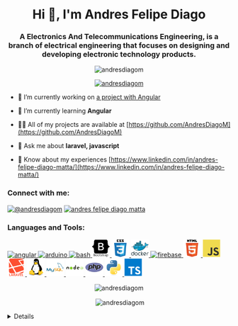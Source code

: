 <h1 align="center">Hi 👋, I'm Andres Felipe Diago</h1>
<h3 align="center">A Electronics And Telecommunications Engineering, is a branch of electrical engineering that focuses on designing and developing electronic technology products.</h3>

<p align="center"> <img src="https://komarev.com/ghpvc/?username=andresdiagom&label=Profile%20views&color=0e75b6&style=flat" alt="andresdiagom" /> </p>

<p align="center"> <a href="https://github.com/ryo-ma/github-profile-trophy"><img src="https://github-profile-trophy.vercel.app/?username=andresdiagom" alt="andresdiagom" /></a> </p>

- 🔭 I’m currently working on [a project with Angular](https://andresdiagom.github.io/my-store/)

- 🌱 I’m currently learning **Angular**

- 👨‍💻 All of my projects are available at [https://github.com/AndresDiagoM](https://github.com/AndresDiagoM)

- 💬 Ask me about **laravel, javascript**

- 📄 Know about my experiences [https://www.linkedin.com/in/andres-felipe-diago-matta/](https://www.linkedin.com/in/andres-felipe-diago-matta/)

<h3 align="left">Connect with me:</h3>
<p align="left">
<a href="https://codepen.io/@andresdiagom" target="blank"><img align="center" src="https://raw.githubusercontent.com/rahuldkjain/github-profile-readme-generator/master/src/images/icons/Social/codepen.svg" alt="@andresdiagom" height="30" width="40" /></a>
<a href="https://linkedin.com/in/andres felipe diago matta" target="blank"><img align="center" src="https://raw.githubusercontent.com/rahuldkjain/github-profile-readme-generator/master/src/images/icons/Social/linked-in-alt.svg" alt="andres felipe diago matta" height="30" width="40" /></a>
</p>

<h3 align="left">Languages and Tools:</h3>
<p align="left"> <a href="https://angular.io" target="_blank" rel="noreferrer"> <img src="https://angular.io/assets/images/logos/angular/angular.svg" alt="angular" width="40" height="40"/> </a> <a href="https://www.arduino.cc/" target="_blank" rel="noreferrer"> <img src="https://cdn.worldvectorlogo.com/logos/arduino-1.svg" alt="arduino" width="40" height="40"/> </a> <a href="https://www.gnu.org/software/bash/" target="_blank" rel="noreferrer"> <img src="https://www.vectorlogo.zone/logos/gnu_bash/gnu_bash-icon.svg" alt="bash" width="40" height="40"/> </a> <a href="https://getbootstrap.com" target="_blank" rel="noreferrer"> <img src="https://raw.githubusercontent.com/devicons/devicon/master/icons/bootstrap/bootstrap-plain-wordmark.svg" alt="bootstrap" width="40" height="40"/> </a> <a href="https://www.w3schools.com/css/" target="_blank" rel="noreferrer"> <img src="https://raw.githubusercontent.com/devicons/devicon/master/icons/css3/css3-original-wordmark.svg" alt="css3" width="40" height="40"/> </a> <a href="https://www.docker.com/" target="_blank" rel="noreferrer"> <img src="https://raw.githubusercontent.com/devicons/devicon/master/icons/docker/docker-original-wordmark.svg" alt="docker" width="40" height="40"/> </a> <a href="https://firebase.google.com/" target="_blank" rel="noreferrer"> <img src="https://www.vectorlogo.zone/logos/firebase/firebase-icon.svg" alt="firebase" width="40" height="40"/> </a> <a href="https://www.w3.org/html/" target="_blank" rel="noreferrer"> <img src="https://raw.githubusercontent.com/devicons/devicon/master/icons/html5/html5-original-wordmark.svg" alt="html5" width="40" height="40"/> </a> <a href="https://developer.mozilla.org/en-US/docs/Web/JavaScript" target="_blank" rel="noreferrer"> <img src="https://raw.githubusercontent.com/devicons/devicon/master/icons/javascript/javascript-original.svg" alt="javascript" width="40" height="40"/> </a> <a href="https://laravel.com/" target="_blank" rel="noreferrer"> <img src="https://raw.githubusercontent.com/devicons/devicon/master/icons/laravel/laravel-plain-wordmark.svg" alt="laravel" width="40" height="40"/> </a> <a href="https://www.linux.org/" target="_blank" rel="noreferrer"> <img src="https://raw.githubusercontent.com/devicons/devicon/master/icons/linux/linux-original.svg" alt="linux" width="40" height="40"/> </a> <a href="https://www.mysql.com/" target="_blank" rel="noreferrer"> <img src="https://raw.githubusercontent.com/devicons/devicon/master/icons/mysql/mysql-original-wordmark.svg" alt="mysql" width="40" height="40"/> </a> <a href="https://nodejs.org" target="_blank" rel="noreferrer"> <img src="https://raw.githubusercontent.com/devicons/devicon/master/icons/nodejs/nodejs-original-wordmark.svg" alt="nodejs" width="40" height="40"/> </a> <a href="https://www.php.net" target="_blank" rel="noreferrer"> <img src="https://raw.githubusercontent.com/devicons/devicon/master/icons/php/php-original.svg" alt="php" width="40" height="40"/> </a> <a href="https://www.python.org" target="_blank" rel="noreferrer"> <img src="https://raw.githubusercontent.com/devicons/devicon/master/icons/python/python-original.svg" alt="python" width="40" height="40"/> </a> <a href="https://www.typescriptlang.org/" target="_blank" rel="noreferrer"> <img src="https://raw.githubusercontent.com/devicons/devicon/master/icons/typescript/typescript-original.svg" alt="typescript" width="40" height="40"/> </a> </p>

<p align="center"><img align="center" src="https://github-readme-stats.vercel.app/api/top-langs?username=andresdiagom&show_icons=true&locale=en&layout=compact" alt="andresdiagom" /></p>

<p align="center">&nbsp;<img align="center" src="https://github-readme-stats.vercel.app/api?username=andresdiagom&show_icons=true&locale=en" alt="andresdiagom" /></p>

<details>
<p align="center">
  <a href="https://github.com/andresdiagom">
    <img src="http://github-profile-summary-cards.vercel.app/api/cards/profile-details?username=andresdiagom&theme=transparent" />
  </a>
  <a href="https://github.com/andresdiagom">
    <img src="https://github-readme-streak-stats.herokuapp.com/?user=andresdiagom&hide_border=true&card_width=338&theme=transparent" />
  </a>
  <a href="https://github.com/andresdiagom">
    <img src="http://github-profile-summary-cards.vercel.app/api/cards/stats?username=andresdiagom&theme=transparent" />
  </a>
  <a href="https://github.com/andresdiagom">
    <img src="https://github-readme-stats.vercel.app/api/top-langs/?username=andresdiagom&langs_count=10&exclude_repo=&hide=jupyter%20notebook,vim%20script,cmake,makefile,batchfile,emacs%20lisp,css,html&layout=default&card_width=699&hide_border=true&theme=transparent" />
  </a>
</p>
</details>
<!-- https://rahuldkjain.github.io/gh-profile-readme-generator/ -->

